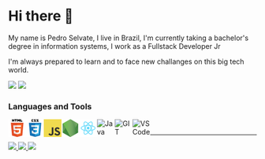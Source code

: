 # Hi there 👋 
My name is Pedro Selvate, I live in Brazil, I'm currently taking a bachelor's degree in information systems, I work as a Fullstack Developer Jr

I'm always prepared to learn and to face new challanges on this big tech world.

<div>
 <img height="180em" src="https://github-readme-stats.vercel.app/api?username=Pedro-Dev-SI&show_icons=true&theme=dracula"/>
 <img height="180em" src="https://github-readme-stats.vercel.app/api/top-langs/?username=anuraghazra&layout=compact&theme=dracula"/>
</div>

### Languages and Tools
<a href="#"><img align="left" alt="HTML5" width="36px" src="https://raw.githubusercontent.com/github/explore/80688e429a7d4ef2fca1e82350fe8e3517d3494d/topics/html/html.png" /></a>
<a href="#"><img align="left" alt="CSS3" width="36px" src="https://raw.githubusercontent.com/github/explore/80688e429a7d4ef2fca1e82350fe8e3517d3494d/topics/css/css.png" /></a>
<a href="#"><img align="left" alt="JavaScript" width="36px" src="https://raw.githubusercontent.com/github/explore/80688e429a7d4ef2fca1e82350fe8e3517d3494d/topics/javascript/javascript.png" /></a>
<a href="#"><img align="left" alt="Node.js" width="36px" src="https://raw.githubusercontent.com/github/explore/80688e429a7d4ef2fca1e82350fe8e3517d3494d/topics/nodejs/nodejs.png" /></a>
<a href="#"><img align="left" alt="React" width="36px" src="https://raw.githubusercontent.com/github/explore/80688e429a7d4ef2fca1e82350fe8e3517d3494d/topics/react/react.png" /></a>
<a href="#"><img align="left" alt="Java" width="36px" src="https://cdn-icons-png.flaticon.com/128/5968/5968282.png" /></a>
<a href="#"><img align="left" alt="GIT" width="36px" src="https://image.flaticon.com/icons/png/512/4494/4494740.png" /></a>
<a href="#"><img align="left" alt="VSCode" width="36px" src="https://upload.wikimedia.org/wikipedia/commons/thumb/9/9a/Visual_Studio_Code_1.35_icon.svg/256px-Visual_Studio_Code_1.35_icon.svg.png" /></a><br>

<hr>

<div>
  <a href="https://www.linkedin.com/in/pedro-selvate-b547081b4"><img src="https://img.shields.io/badge/LinkedIn-0077B5?style=for-the-badge&logo=linkedin&logoColor=white"</a>
  <a href="https://www.instagram.com/pedro_selvate/"><img src="https://img.shields.io/badge/Instagram-E4405F?style=for-the-badge&logo=instagram&logoColor=white"</a>
  <a href="pedroselvate@gmail.com"><img src="https://img.shields.io/badge/Gmail-D14836?style=for-the-badge&logo=gmail&logoColor=white"</a>
</div>









